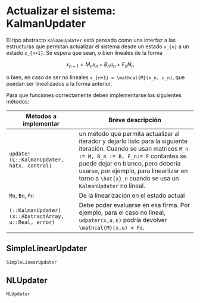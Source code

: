 # Actualizar el sistema: KalmanUpdater

El tipo abstracto `KalmanUpdater` está pensado como una interfaz a las estructuras que permitan actualizar el sistema desde un estado ``x_{n}`` a un estado ``x_{n+1}``. Se espera que sean, o bien lineales de la forma

```math
x_{n+1} = M_n x_n + B_n u_n + F_n N_n
```

o bien, en caso de ser no lineales ``x_{n+1} = \mathcal{M}(x_n, u_n)``, que puedan ser linealizados a la forma anterior.

Para que funciones correctamente deben implementarse los siguientes métodos:

Métodos a implementar | Breve descripción
--- | ---
`update!(L::KalmanUpdater, hatx, control)` | un método que permita actualizar al iterador y dejarlo listo para la siguiente iteración. Cuando se usan matrices ``M_n := M, B_n := B, F_n:= F`` contantes se puede dejar en blanco, pero debería usarse, por ejemplo, para linearlizar en torno a ``\hat{x}_n`` cuando se usa un `KalmanUpdater` no lineal.
`Mn`, `Bn`, `Fn`| De la linearización en el estado actual
`(::KalmanUpdater)(x::AbstractArray, u::Real, error)` | Debe poder evaluarse en esa firma. Por ejemplo, para el caso no lineal, `udpater(x,u,ε)` podría devolver ``\mathcal{M}(x,u) + Fε``.

## SimpleLinearUpdater

```@docs
SimpleLinearUpdater
```

## NLUpdater

```@docs
NLUpdater
```

